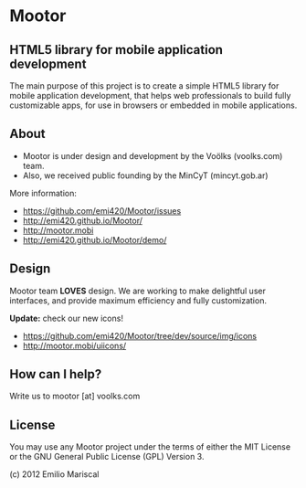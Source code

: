 # Mootor

## HTML5 library for mobile application development

The main purpose of this project is to create a simple HTML5 library for mobile application development, that helps web professionals to build fully customizable apps, for use in browsers or embedded in mobile applications.


## About

* Mootor is under design and development by the Voölks (voolks.com) team.
* Also, we received public founding by the MinCyT (mincyt.gob.ar)

More information:

* https://github.com/emi420/Mootor/issues
* http://emi420.github.io/Mootor/
* http://mootor.mobi
* http://emi420.github.io/Mootor/demo/


## Design

Mootor team **LOVES** design. We are working to make delightful user interfaces, and provide maximum efficiency and fully customization.

**Update:** check our new icons!

* https://github.com/emi420/Mootor/tree/dev/source/img/icons
* http://mootor.mobi/uiicons/

## How can I help?

Write us to mootor [at] voolks.com

## License

You may use any Mootor project under the terms of either the MIT License or the GNU General Public License (GPL) Version 3.

(c) 2012 Emilio Mariscal

